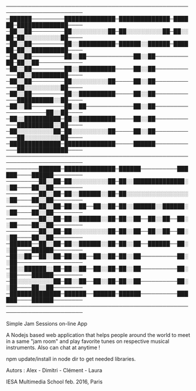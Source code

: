 ───────────────────────────────────────────────────────────────────────
─██████─────────██████████████─██████████████─██████─██████████████────
─██░░██─────────██░░░░░░░░░░██─██░░░░░░░░░░██─██░░██─██░░░░░░░░░░██────
─██░░██─────────██░░██████████─██████░░██████─██████─██░░██████████────
─██░░██─────────██░░██─────────────██░░██─────────██─██░░██────────────
─██░░██─────────██░░██████████─────██░░██────────────██░░██████████────
─██░░██─────────██░░░░░░░░░░██─────██░░██────────────██░░░░░░░░░░██────
─██░░██─────────██░░██████████─────██░░██────────────██████████░░██────
─██░░██─────────██░░██─────────────██░░██────────────────────██░░██────
─██░░██████████─██░░██████████─────██░░██────────────██████████░░██────
─██░░░░░░░░░░██─██░░░░░░░░░░██─────██░░██────────────██░░░░░░░░░░██────
─██████████████─██████████████─────██████────────────██████████████────
───────────────────────────────────────────────────────────────────────
─────────██████─██████████████─██████──────────██████────██████────────
─────────██░░██─██░░░░░░░░░░██─██░░██████████████░░██────██░░██────────
─────────██░░██─██░░██████░░██─██░░░░░░░░░░░░░░░░░░██────██░░██────────
─────────██░░██─██░░██──██░░██─██░░██████░░██████░░██────██░░██────────
─────────██░░██─██░░██████░░██─██░░██──██░░██──██░░██────██░░██────────
─────────██░░██─██░░░░░░░░░░██─██░░██──██░░██──██░░██────██░░██────────
─██████──██░░██─██░░██████░░██─██░░██──██████──██░░██────██████────────
─██░░██──██░░██─██░░██──██░░██─██░░██──────────██░░██──────────────────
─██░░██████░░██─██░░██──██░░██─██░░██──────────██░░██────██████────────
─██░░░░░░░░░░██─██░░██──██░░██─██░░██──────────██░░██────██░░██────────
─██████████████─██████──██████─██████──────────██████────██████────────
───────────────────────────────────────────────────────────────────────


Simple Jam Sessions on-line App

A Nodejs based web application that helps people around the world to meet in a same "jam room" and play favorite tunes on respective musical instruments. Also can chat at anytime !

npm update/install in node dir to get needed libraries.

Autors : Alex - Dimitri - Clément - Laura

IESA Multimedia School feb. 2016, Paris
